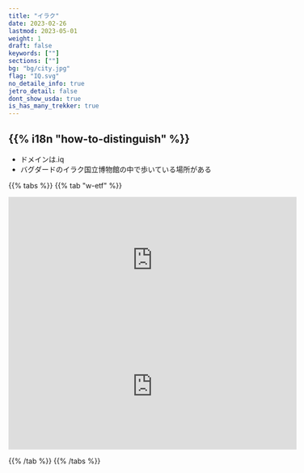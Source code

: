 ```yaml
---
title: "イラク"
date: 2023-02-26
lastmod: 2023-05-01
weight: 1
draft: false
keywords: [""]
sections: [""]
bg: "bg/city.jpg"
flag: "IQ.svg"
no_detaile_info: true
jetro_detail: false
dont_show_usda: true
is_has_many_trekker: true
---
```


<div class="main-desciption country-description">
    <h2 class="section-title">{{% i18n "how-to-distinguish" %}}</h2>
    <ul class="rule-list">
        <li>ドメインは<span class="quiz">.iq</span></li>
        <li>バグダードのイラク国立博物館の中で歩いている場所がある</li>
    </ul>
</div>

{{% tabs %}}
{{% tab "w-etf" %}}

<div class="googlemap-if">
<iframe src="https://www.google.com/maps/embed?pb=!4v1686446967234!6m8!1m7!1sXfXsI3otG1eG_l8zKLy9XQ!2m2!1d33.32837844635581!2d44.38505277258523!3f131.64734119100822!4f-2.3892441185806774!5f0.4000000000000002" width="570" height="250" style="border:0;" allowfullscreen="" loading="lazy" referrerpolicy="no-referrer-when-downgrade"></iframe>
<iframe src="https://www.google.com/maps/embed?pb=!4v1686447036705!6m8!1m7!1sne_yihQzXRxhknnyiLmocg!2m2!1d33.3281031277566!2d44.385289640276!3f186.5867665292758!4f-8.793685505412114!5f1.0882722894796304" width="570" height="250" style="border:0;" allowfullscreen="" loading="lazy" referrerpolicy="no-referrer-when-downgrade"></iframe>
</div>

{{% /tab %}}
{{% /tabs  %}}